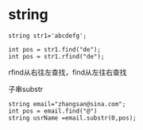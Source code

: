 # string

```
string str1='abcdefg';

int pos = str1.find("de");
int pos = str1.rfind("de");
```
rfind从右往左查找，find从左往右查找

子串substr
```
string email="zhangsan@sina.com";
int pos = email.find("@")
string usrName =email.substr(0,pos);

```